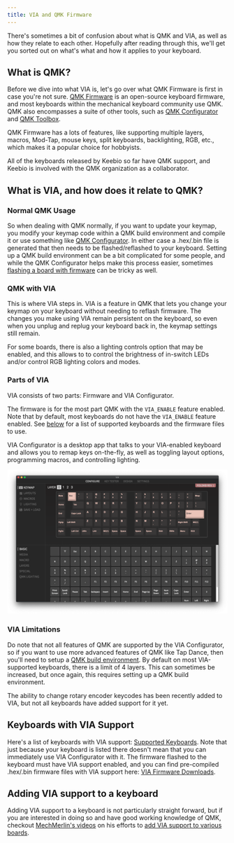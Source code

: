 ```yaml
---
title: VIA and QMK Firmware
---
```


There's sometimes a bit of confusion about what is QMK and VIA, as well as how they relate to each other. Hopefully after reading through this, we'll get you sorted out on what's what and how it applies to your keyboard.

## What is QMK?

Before we dive into what VIA is, let's go over what QMK Firmware is first in case you're not sure. [QMK Firmware](https://qmk.fm) is an open-source keyboard firmware, and most keyboards within the mechanical keyboard community use QMK. QMK also encompasses a suite of other tools, such as [QMK Configurator](https://config.qmk.fm/) and [QMK Toolbox](https://github.com/qmk/qmk_toolbox).

QMK Firmware has a lots of features, like supporting multiple layers, macros, Mod-Tap, mouse keys, split keyboards, backlighting, RGB, etc., which makes it a popular choice for hobbyists.

All of the keyboards released by Keebio so far have QMK support, and Keebio is involved with the QMK organization as a collaborator.

## What is VIA, and how does it relate to QMK?

### Normal QMK Usage

So when dealing with QMK normally, if you want to update your keymap, you modify your keymap code within a QMK build environment and compile it or use something like [QMK Configurator](https://config.qmk.fm/). In either case a .hex/.bin file is generated that then needs to be flashed/reflashed to your keyboard. Setting up a QMK build environment can be a bit complicated for some people, and while the QMK Configurator helps make this process easier, sometimes [flashing a board with firmware](flashing-firmware) can be tricky as well.

### QMK with VIA

This is where VIA steps in. VIA is a feature in QMK that lets you change your keymap on your keyboard without needing to reflash firmware. The changes you make using VIA remain persistent on the keyboard, so even when you unplug and replug your keyboard back in, the keymap settings still remain.

For some boards, there is also a lighting controls option that may be enabled, and this allows to to control the brightness of in-switch LEDs and/or control RGB lighting colors and modes.

### Parts of VIA

VIA consists of two parts: Firmware and VIA Configurator.

The firmware is for the most part QMK with the `VIA_ENABLE` feature enabled. Note that by default, most keyboards do not have the `VIA_ENABLE` feature enabled. See [below](via#keyboards-with-via-support) for a list of supported keyboards and the firmware files to use.

VIA Configurator is a desktop app that talks to your VIA-enabled keyboard and allows you to remap keys on-the-fly, as well as toggling layout options, programming macros, and controlling lighting.

![](./assets/images/misc/via-configure.png)

### VIA Limitations

Do note that not all features of QMK are supported by the VIA Configurator, so if you want to use more advanced features of QMK like Tap Dance, then you'll need to setup a [QMK build environment](https://docs.qmk.fm/#/newbs_getting_started). By default on most VIA-supported keyboards, there is a limit of 4 layers. This can sometimes be increased, but once again, this requires setting up a QMK build environment.

The ability to change rotary encoder keycodes has been recently added to VIA, but not all keyboards have added support for it yet.

## Keyboards with VIA Support

Here's a list of keyboards with VIA support: [Supported Keyboards](https://caniusevia.com/docs/supported_keyboards). Note that just because your keyboard is listed there doesn't mean that you can immediately use VIA Configurator with it. The firmware flashed to the keyboard must have VIA support enabled, and you can find pre-compiled .hex/.bin firmware files with VIA support here: [VIA Firmware Downloads](https://caniusevia.com/docs/download_firmware).

## Adding VIA support to a keyboard

Adding VIA support to a keyboard is not particularly straight forward, but if you are interested in doing so and have good working knowledge of QMK, checkout [MechMerlin's videos](https://www.youtube.com/channel/UCdfrYMwAJ8LHvy8-j_WIxAw) on his efforts to [add VIA support to various boards](https://www.youtube.com/results?search_query=Porting+VIA+Ports).
